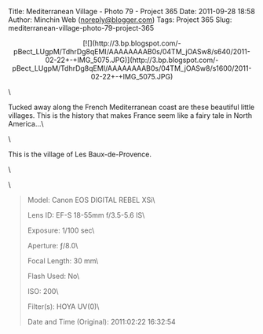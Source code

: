 Title: Mediterranean Village - Photo 79 - Project 365
Date: 2011-09-28 18:58
Author: Minchin Web (noreply@blogger.com)
Tags: Project 365
Slug: mediterranean-village-photo-79-project-365

<div class="separator" style="clear: both; text-align: center;">

</p>
<p>
[![](http://3.bp.blogspot.com/-pBect_LUgpM/TdhrDg8qEMI/AAAAAAAAB0s/04TM_jOASw8/s640/2011-02-22+-+IMG_5075.JPG)](http://3.bp.blogspot.com/-pBect_LUgpM/TdhrDg8qEMI/AAAAAAAAB0s/04TM_jOASw8/s1600/2011-02-22+-+IMG_5075.JPG)

</div>

</p>
\

Tucked away along the French Mediterranean coast are these beautiful
little villages. This is the history that makes France seem like a fairy
tale in North America...\

\

This is the village of Les Baux-de-Provence.

\

\

> </p>
> <span style="color: #666666;">Model: </span>Canon EOS DIGITAL REBEL
> XSi\
>
> <span style="color: #666666;">Lens ID: </span>EF-S 18-55mm f/3.5-5.6
> IS\
>
> <span style="color: #666666;">Exposure: </span>1/100 sec\
>
> <span style="color: #666666;">Aperture: </span>ƒ/8.0\
>
> <span style="color: #666666;">Focal Length: </span>30 mm\
>
> <span style="color: #666666;">Flash Used: </span>No\
>
> <span style="color: #666666;">ISO: </span>200\
>
> <span style="color: #666666;">Filter(s): </span>HOYA UV(0)\
>
> <p>
> <span style="color: #666666;">Date and Time
> (Original): </span>2011:02:22 16:32:54

</p>

